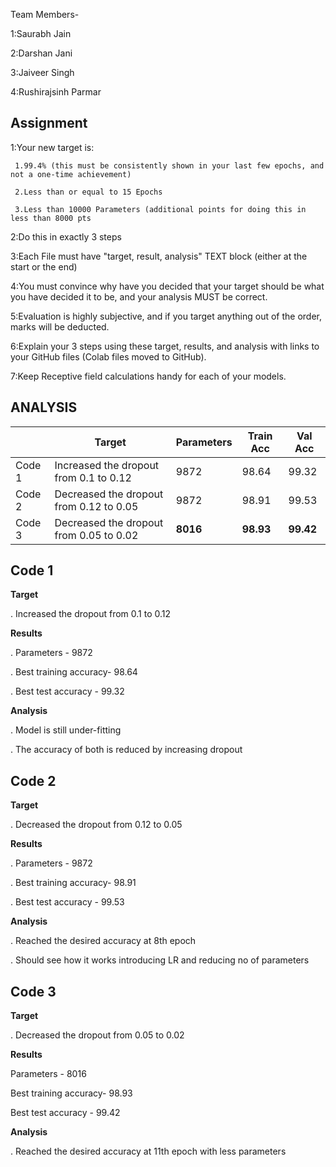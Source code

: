Team Members-

1:Saurabh Jain

2:Darshan Jani

3:Jaiveer Singh

4:Rushirajsinh Parmar

## Assignment

1:Your new target is:
     
     1.99.4% (this must be consistently shown in your last few epochs, and not a one-time achievement)
     
     2.Less than or equal to 15 Epochs
     
     3.Less than 10000 Parameters (additional points for doing this in less than 8000 pts

2:Do this in exactly 3 steps

3:Each File must have "target, result, analysis" TEXT block (either at the start or the end)

4:You must convince why have you decided that your target should be what you have decided it to be, and your analysis MUST be correct. 

5:Evaluation is highly subjective, and if you target anything out of the order, marks will be deducted. 

6:Explain your 3 steps using these target, results, and analysis with links to your GitHub files (Colab files moved to GitHub). 

7:Keep Receptive field calculations handy for each of your models. 


## **ANALYSIS**


|        | Target                                  | Parameters | Train Acc | Val Acc   |
| :----- | --------------------------------------- | ---------- | --------- | --------- |
| Code 1 | Increased the dropout from 0.1 to 0.12  | 9872       | 98.64     | 99.32     |
| Code 2 | Decreased the dropout from 0.12 to 0.05 | 9872       | 98.91     | 99.53     |
| Code 3 | Decreased the dropout from 0.05 to 0.02 | **8016**   | **98.93** | **99.42** |



## Code 1

**Target**

. Increased the dropout from 0.1 to 0.12

**Results**

. Parameters - 9872

. Best training accuracy- 98.64

. Best test accuracy - 99.32

**Analysis**

. Model is still under-fitting

. The accuracy of both is reduced by increasing dropout

## Code 2

**Target**

. Decreased the dropout from 0.12 to 0.05

**Results**

. Parameters - 9872

. Best training accuracy- 98.91

. Best test accuracy - 99.53

**Analysis**

. Reached the desired accuracy at 8th epoch

. Should see how it works introducing LR and reducing no of parameters

## Code 3

**Target**

. Decreased the dropout from 0.05 to 0.02

**Results**

Parameters - 8016

Best training accuracy- 98.93

Best test accuracy - 99.42

**Analysis**

. Reached the desired accuracy at 11th epoch with less parameters







